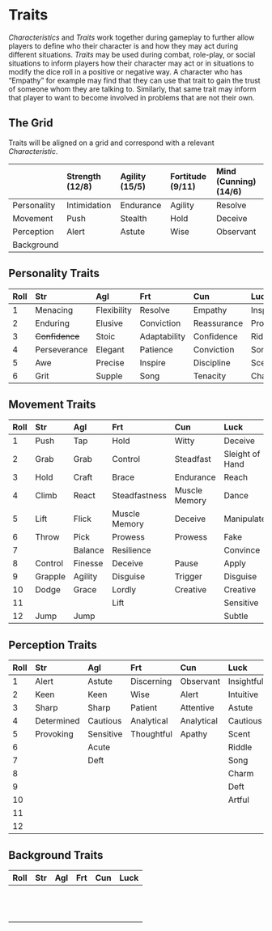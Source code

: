 # Traits

*Characteristics* and *Traits* work together during gameplay to further allow players to define who their character is and how they may act during different situations. *Traits* may be used during combat, role-play, or social situations to inform players how their character may act or in situations to modify the dice roll in a positive or negative way. A character who has “Empathy” for example may find that they can use that trait to gain the trust of someone whom they are talking to. Similarly, that same trait may inform that player to want to become involved in problems that are not their own. 

## The Grid
Traits will be aligned on a grid and correspond with a relevant *Characteristic*. 

|  | Strength (12/8) | Agility (15/5) | Fortitude (9/11)  | Mind (Cunning) (14/6) |
|:--|:--|:--|:--|:--|
| Personality | Intimidation | Endurance | Agility | Resolve |
| Movement | Push | Stealth | Hold | Deceive |  
| Perception | Alert | Astute | Wise | Observant 
| Background |  |  |  |  | 



## Personality Traits

| Roll | Str | Agl | Frt | Cun | Luck |
|:--|:--|:--|:--|:--|:--|
| 1 | Menacing | Flexibility | Resolve  | Empathy  | Inspire |
| 2 | Enduring | Elusive | Conviction | Reassurance | Provoke |
| 3 | ~~Confidence~~ | Stoic | Adaptability | Confidence |Riddle |
| 4 | Perseverance | Elegant | Patience | Conviction | Song |
| 5 | Awe | Precise | Inspire | Discipline | Scent |
| 6 | Grit | Supple| Song | Tenacity | Charm |


## Movement Traits

| Roll | Str | Agl | Frt | Cun | Luck |
|:--|:--|:--|:--|:--|:--|
| 1 | Push | Tap | Hold | Witty | Deceive  |
| 2 | Grab | Grab | Control | Steadfast | Sleight of Hand |
| 3 | Hold | Craft | Brace | Endurance | Reach |
| 4 | Climb | React | Steadfastness | Muscle Memory | Dance |
| 5 | Lift | Flick | Muscle Memory | Deceive | Manipulate |
| 6 | Throw | Pick | Prowess | Prowess | Fake |
| 7 | | Balance | Resilience | | Convince |
| 8 | Control | Finesse | Deceive | Pause | Apply |
| 9 | Grapple | Agility | Disguise | Trigger | Disguise |
| 10 | Dodge | Grace | Lordly | Creative | Creative |
| 11 | | | Lift |  | Sensitive |
| 12 | Jump | Jump | |  | Subtle |

## Perception Traits

| Roll | Str | Agl | Frt | Cun | Luck |
|:--|:--|:--|:--|:--|:--|
| 1 | Alert | Astute | Discerning | Observant | Insightful |
| 2 | Keen | Keen | Wise | Alert | Intuitive  |
| 3 | Sharp | Sharp | Patient | Attentive | Astute |
| 4 | Determined | Cautious | Analytical | Analytical | Cautious |
| 5 | Provoking | Sensitive | Thoughtful | Apathy | Scent |
| 6 |  | Acute | | | Riddle |
| 7 |  | Deft |  |  | Song |
| 8 |  |  |  |  | Charm |
| 9 |  |  |  |  | Deft |
| 10 |  |  |  |  | Artful |
| 11 |  |  |  |  |  |
| 12 |  |  |  |  |  |

## Background Traits

| Roll | Str | Agl | Frt | Cun | Luck |
|:--|:--|:--|:--|:--|:--|
|  |  |  |  |  | |
|  |  |  |  |  |  |
|  |  |  |  |  |  |
|  |  |  |  |  |  |
|  |  |  |  |  |  |
|  |  |  |  |  |  |
|  |  |  |  |  |  |
|  |  |  |  |  |  |
|  |  |  |  |  |  |
|  |  |  |  |  |  |
|  |  |  |  |  |  |
|  |  |  |  |  |  |